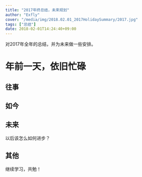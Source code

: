```yaml
---
title: "2017年终总结，未来规划"
author: "Exfly"
cover: "/media/img/2018.02.01_2017HolidaySummary/2017.jpg"
tags: ["总结"]
date: 2018-02-01T14:24:40+09:00
---
```


对2017年全年的总结，并为未来做一些安排。

<!--more--> 

# 年前一天，依旧忙碌

## 往事

## 如今

## 未来
以后该怎么如何进步？

## 其他
继续学习，共勉！
